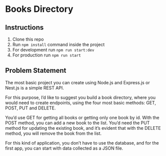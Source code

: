 # Books Directory

## Instructions

1. Clone this repo
2. Run `npm install` command inside the project
3. For development run `npm run start:dev`
4. For production run `npm run start`

## Problem Statement

The most basic project you can create using Node.js and Express.js or Nest.js is a simple REST API.

For this purpose, I’d like to suggest you build a book directory, where you would need to create endpoints, using the four most basic methods: GET, POST, PUT and DELETE.

You’d use GET for getting all books or getting only one book by id. With the POST method, you can add a new book to the list. You’d need the PUT method for updating the existing book, and it’s evident that with the DELETE method, you will remove the book from the list.

For this kind of application, you don’t have to use the database, and for the first app, you can start with data collected as a JSON file.


